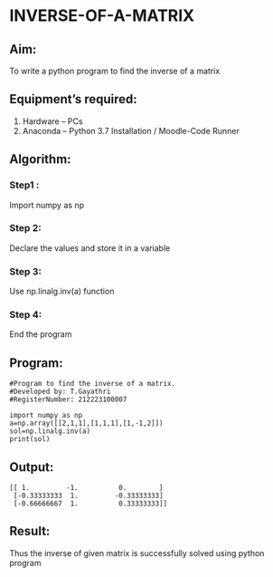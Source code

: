 # INVERSE-OF-A-MATRIX
## Aim:
To write a python program to find the inverse of a matrix
## Equipment’s required:
1. 	Hardware – PCs
2. 	Anaconda – Python 3.7 Installation / Moodle-Code Runner
## Algorithm:
### Step1 : 
Import numpy as np
### Step 2: 
Declare the values and store it in a variable
### Step 3: 
Use np.linalg.inv(a) function
### Step 4: 
End the program 
## Program:
```
#Program to find the inverse of a matrix.
#Developed by: T.Gayathri
#RegisterNumber: 212223100007

import numpy as np
a=np.array([[2,1,1],[1,1,1],[1,-1,2]])
sol=np.linalg.inv(a)
print(sol)
```
## Output:
```
[[ 1.         -1.          0.        ]
 [-0.33333333  1.         -0.33333333]
 [-0.66666667  1.          0.33333333]]
```
## Result:
Thus the inverse of given matrix is successfully solved using python program

